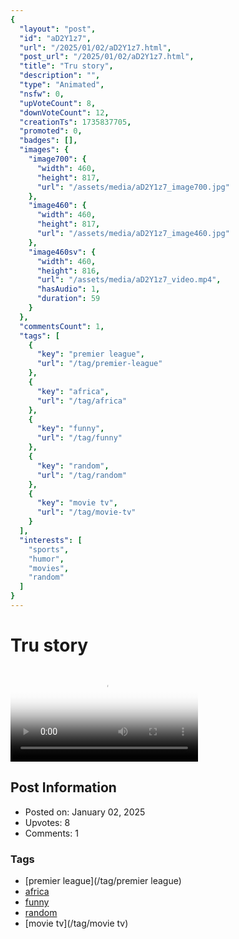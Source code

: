 ```yaml
---
{
  "layout": "post",
  "id": "aD2Y1z7",
  "url": "/2025/01/02/aD2Y1z7.html",
  "post_url": "/2025/01/02/aD2Y1z7.html",
  "title": "Tru story",
  "description": "",
  "type": "Animated",
  "nsfw": 0,
  "upVoteCount": 8,
  "downVoteCount": 12,
  "creationTs": 1735837705,
  "promoted": 0,
  "badges": [],
  "images": {
    "image700": {
      "width": 460,
      "height": 817,
      "url": "/assets/media/aD2Y1z7_image700.jpg"
    },
    "image460": {
      "width": 460,
      "height": 817,
      "url": "/assets/media/aD2Y1z7_image460.jpg"
    },
    "image460sv": {
      "width": 460,
      "height": 816,
      "url": "/assets/media/aD2Y1z7_video.mp4",
      "hasAudio": 1,
      "duration": 59
    }
  },
  "commentsCount": 1,
  "tags": [
    {
      "key": "premier league",
      "url": "/tag/premier-league"
    },
    {
      "key": "africa",
      "url": "/tag/africa"
    },
    {
      "key": "funny",
      "url": "/tag/funny"
    },
    {
      "key": "random",
      "url": "/tag/random"
    },
    {
      "key": "movie tv",
      "url": "/tag/movie-tv"
    }
  ],
  "interests": [
    "sports",
    "humor",
    "movies",
    "random"
  ]
}
---
```


# Tru story

<video controls playsinline loop poster="/assets/media/aD2Y1z7_image460.jpg">
  <source src="/assets/media/aD2Y1z7_video.mp4" type="video/mp4">
  Your browser does not support the video tag.
</video>

## Post Information

- Posted on: January 02, 2025
- Upvotes: 8
- Comments: 1

### Tags

- [premier league](/tag/premier league)
- [africa](/tag/africa)
- [funny](/tag/funny)
- [random](/tag/random)
- [movie tv](/tag/movie tv)

